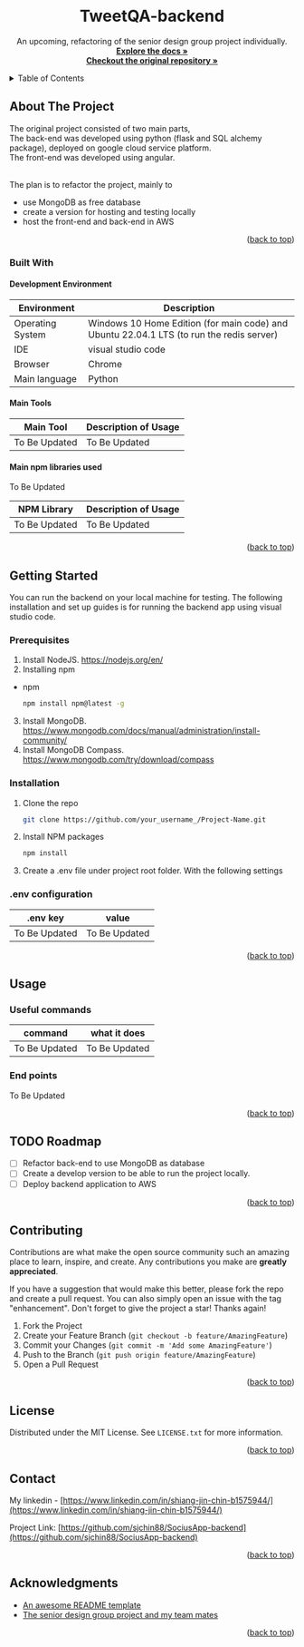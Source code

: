 <a name="readme-top"></a>

<!-- PROJECT SHIELDS -->
<!--
*** markdown "reference style" links 
*** https://www.markdownguide.org/basic-syntax/#reference-style-links
-->

<!-- PROJECT LOGO -->
<br />
<div align="center">
  <!--<a href="">
    <img src="images/logo.png" alt="Logo" width="80" height="80">
  </a>-->

  <h1 align="center">TweetQA-backend</h1>

  <p align="center">
    An upcoming, refactoring of the senior design group project individually. 
    <br />
    <a href=""><strong>Explore the docs »</strong></a>
    <br />
    <a href="https://github.com/sweng480-team23"><strong>Checkout the original repository »</strong></a>
    <br />
    <!--<a href=>View Demo</a>
    ·
    <a href=>Report Bug</a>
    ·
    <a href=>Request Feature</a>-->
  </p>
</div>



<!-- TABLE OF CONTENTS -->
<details>
  <summary>Table of Contents</summary>
  <ol>
    <li>
      <a href="#about-the-project">About The Project</a>
      <ul>
        <li><a href="#built-with">Built With</a></li>
      </ul>
    </li>
    <li>
      <a href="#getting-started">Getting Started</a>
      <ul>
        <li><a href="#prerequisites">Prerequisites</a></li>
        <li><a href="#installation">Installation</a></li>
      </ul>
    </li>
    <li><a href="#usage">Usage</a></li>
    <li><a href="#roadmap">Roadmap</a></li>
    <li><a href="#contributing">Contributing</a></li>
    <li><a href="#license">License</a></li>
    <li><a href="#contact">Contact</a></li>
    <li><a href="#acknowledgments">Acknowledgments</a></li>
  </ol>
</details>



<!-- ABOUT THE PROJECT -->
## About The Project

<!--[![Product Name Screen Shot][product-screenshot]](https://example.com)-->

The original project consisted of two main parts, 
<br/>The back-end was developed using python (flask and SQL alchemy package), deployed on google cloud service platform. 
<br/>The front-end was developed using angular. 

<br/>The plan is to refactor the project, mainly to 
<ul>
   <li> use MongoDB as free database </li>
   <li> create a version for hosting and testing locally </li>
   <li> host the front-end and back-end in AWS </li>
</ul>

<p align="right">(<a href="#readme-top">back to top</a>)</p>



### Built With

#### Development Environment
| Environment      | Description |
| ----------- | ----------- |
| Operating System      | Windows 10 Home Edition (for main code) and Ubuntu 22.04.1 LTS (to run the redis server)      |
| IDE                |visual studio code |
|Browser            | Chrome |
|Main language     | Python |

#### Main Tools 
| Main Tool      | Description of Usage |
| ----------- | ----------- |
| To Be Updated| To Be Updated|

#### Main npm libraries used

To Be Updated


| NPM Library      | Description of Usage |
| ----------- | ----------- |
| To Be Updated| To Be Updated|

<p align="right">(<a href="#readme-top">back to top</a>)</p>

<!-- GETTING STARTED -->
## Getting Started

You can run the backend on your local machine for testing. 
The following installation and set up guides is for running the backend app using visual studio code. 

### Prerequisites

1. Install NodeJS.  https://nodejs.org/en/
2. Installing npm
* npm
  ```sh
  npm install npm@latest -g
  ```
3. Install MongoDB. https://www.mongodb.com/docs/manual/administration/install-community/
4. Install MongoDB Compass. https://www.mongodb.com/try/download/compass


### Installation

1. Clone the repo
   ```sh
   git clone https://github.com/your_username_/Project-Name.git
   ```
2. Install NPM packages 
   ```sh
   npm install
   ```
3. Create a .env file under project root folder. With the following settings

### .env configuration
| .env key     | value |
| ----------- | ----------- |
| To Be Updated| To Be Updated|

<p align="right">(<a href="#readme-top">back to top</a>)</p>



<!-- USAGE EXAMPLES -->
## Usage

### Useful commands
| command     | what it does |
| ----------- | ----------- |
| To Be Updated| To Be Updated|

### End points
To Be Updated
<p align="right">(<a href="#readme-top">back to top</a>)</p>



<!-- ROADMAP -->
## TODO Roadmap
- [ ] Refactor back-end to use MongoDB as database
- [ ] Create a develop version to be able to run the project locally. 
- [ ] Deploy backend application to AWS 

<p align="right">(<a href="#readme-top">back to top</a>)</p>



<!-- CONTRIBUTING -->
## Contributing

Contributions are what make the open source community such an amazing place to learn, inspire, and create. Any contributions you make are **greatly appreciated**.

If you have a suggestion that would make this better, please fork the repo and create a pull request. You can also simply open an issue with the tag "enhancement".
Don't forget to give the project a star! Thanks again!

1. Fork the Project
2. Create your Feature Branch (`git checkout -b feature/AmazingFeature`)
3. Commit your Changes (`git commit -m 'Add some AmazingFeature'`)
4. Push to the Branch (`git push origin feature/AmazingFeature`)
5. Open a Pull Request

<p align="right">(<a href="#readme-top">back to top</a>)</p>



<!-- LICENSE -->
## License

Distributed under the MIT License. See `LICENSE.txt` for more information.

<p align="right">(<a href="#readme-top">back to top</a>)</p>



<!-- CONTACT -->
## Contact

My linkedin - [https://www.linkedin.com/in/shiang-jin-chin-b1575944/](https://www.linkedin.com/in/shiang-jin-chin-b1575944/)

Project Link: [https://github.com/sjchin88/SociusApp-backend](https://github.com/sjchin88/SociusApp-backend)

<p align="right">(<a href="#readme-top">back to top</a>)</p>



<!-- ACKNOWLEDGMENTS -->
## Acknowledgments

* [An awesome README template](https://github.com/othneildrew/Best-README-Template)
* [The senior design group project and my team mates](https://github.com/sweng480-team23)

<p align="right">(<a href="#readme-top">back to top</a>)</p>



<!-- MARKDOWN LINKS & IMAGES -->
<!-- https://www.markdownguide.org/basic-syntax/#reference-style-links -->
[product-screenshot]: images/screenshot.png
[Next.js]: https://img.shields.io/badge/next.js-000000?style=for-the-badge&logo=nextdotjs&logoColor=white
[Next-url]: https://nextjs.org/
[React.js]: https://img.shields.io/badge/React-20232A?style=for-the-badge&logo=react&logoColor=61DAFB
[React-url]: https://reactjs.org/
[Vue.js]: https://img.shields.io/badge/Vue.js-35495E?style=for-the-badge&logo=vuedotjs&logoColor=4FC08D
[Vue-url]: https://vuejs.org/
[Angular.io]: https://img.shields.io/badge/Angular-DD0031?style=for-the-badge&logo=angular&logoColor=white
[Angular-url]: https://angular.io/
[Svelte.dev]: https://img.shields.io/badge/Svelte-4A4A55?style=for-the-badge&logo=svelte&logoColor=FF3E00
[Svelte-url]: https://svelte.dev/
[Laravel.com]: https://img.shields.io/badge/Laravel-FF2D20?style=for-the-badge&logo=laravel&logoColor=white
[Laravel-url]: https://laravel.com
[Bootstrap.com]: https://img.shields.io/badge/Bootstrap-563D7C?style=for-the-badge&logo=bootstrap&logoColor=white
[Bootstrap-url]: https://getbootstrap.com
[JQuery.com]: https://img.shields.io/badge/jQuery-0769AD?style=for-the-badge&logo=jquery&logoColor=white
[JQuery-url]: https://jquery.com 
